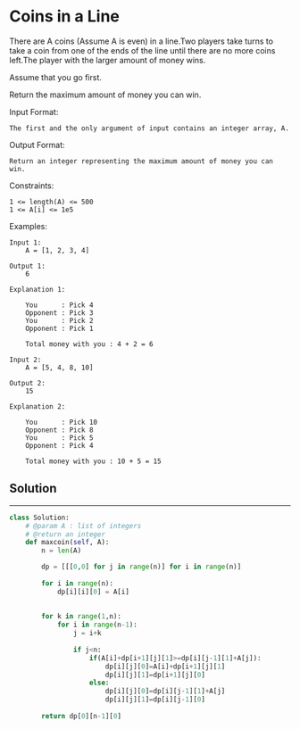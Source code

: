 <h1>Coins in a Line</h1>

<p>
There are A coins (Assume A is even) in a line.Two players take turns to take a coin from one of the ends of the line until there are no more coins left.The player with the larger amount of money wins.

Assume that you go first.

Return the maximum amount of money you can win.

Input Format:

    The first and the only argument of input contains an integer array, A.
Output Format:

    Return an integer representing the maximum amount of money you can win.
Constraints:

    1 <= length(A) <= 500
    1 <= A[i] <= 1e5
Examples:

    Input 1:
        A = [1, 2, 3, 4]

    Output 1:
        6

    Explanation 1:
        
        You      : Pick 4
        Opponent : Pick 3
        You      : Pick 2
        Opponent : Pick 1
        
        Total money with you : 4 + 2 = 6

    Input 2:
        A = [5, 4, 8, 10]
        
    Output 2:
        15

    Explanation 2:

        You      : Pick 10
        Opponent : Pick 8
        You      : Pick 5
        Opponent : Pick 4
        
        Total money with you : 10 + 5 = 15

<h2>Solution</h2>

***

```python
class Solution:
    # @param A : list of integers
    # @return an integer
    def maxcoin(self, A):
        n = len(A)

        dp = [[[0,0] for j in range(n)] for i in range(n)]
        
        for i in range(n):
            dp[i][i][0] = A[i]
            
        
        for k in range(1,n):
            for i in range(n-1):
                j = i+k
                
                if j<n:
                    if(A[i]+dp[i+1][j][1]>=dp[i][j-1][1]+A[j]):
                        dp[i][j][0]=A[i]+dp[i+1][j][1]
                        dp[i][j][1]=dp[i+1][j][0]
                    else:
                        dp[i][j][0]=dp[i][j-1][1]+A[j]
                        dp[i][j][1]=dp[i][j-1][0]
        
        return dp[0][n-1][0]
```